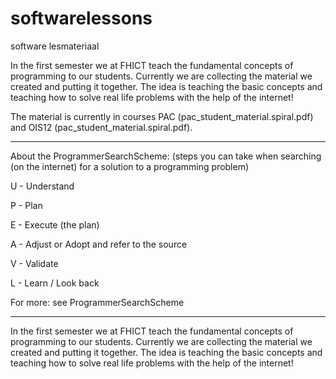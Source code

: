 # softwarelessons
software lesmateriaal


In the first semester we at FHICT teach the fundamental  concepts of programming to
our students. Currently we are collecting the material we created and putting it together.
The idea is teaching the basic concepts and teaching how to solve real life problems with the help of the internet!

The material is currently in courses PAC (pac_student_material.spiral.pdf)
and OIS12 (pac_student_material.spiral.pdf).

---------------------------------------------
About the ProgrammerSearchScheme:
(steps you can take when searching (on the internet) for a solution to a programming problem)

U - Understand


P - Plan

E - Execute (the plan)

A - Adjust or Adopt and refer to the source

V - Validate

L - Learn / Look back

For more: see ProgrammerSearchScheme

-----------------------------------------

In the first semester we at FHICT teach the fundamental  concepts of programming to
our students. Currently we are collecting the material we created and putting it together.
The idea is teaching the basic concepts and teaching how to solve real life problems with the help of the internet!
